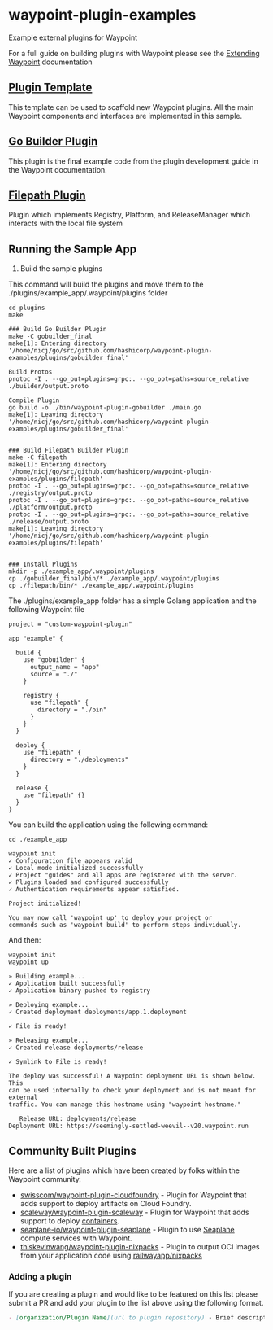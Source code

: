 # waypoint-plugin-examples
Example external plugins for Waypoint

For a full guide on building plugins with Waypoint please see the
[Extending Waypoint](https://www.waypointproject.io/docs/extending-waypoint) documentation

## [Plugin Template](./template)

This template can be used to scaffold new Waypoint plugins. All the main Waypoint components and interfaces are
implemented in this sample.

## [Go Builder Plugin](./plugins/gobuilder_final)

This plugin is the final example code from the plugin development guide in the Waypoint documentation.

## [Filepath Plugin](./plugins/filepath)

Plugin which implements Registry, Platform, and ReleaseManager which interacts with the local file system

## Running the Sample App

1. Build the sample plugins

This command will build the plugins and move them to the ./plugins/example_app/.waypoint/plugins folder

```shell
cd plugins
make

### Build Go Builder Plugin
make -C gobuilder_final
make[1]: Entering directory '/home/nicj/go/src/github.com/hashicorp/waypoint-plugin-examples/plugins/gobuilder_final'

Build Protos
protoc -I . --go_out=plugins=grpc:. --go_opt=paths=source_relative ./builder/output.proto

Compile Plugin
go build -o ./bin/waypoint-plugin-gobuilder ./main.go 
make[1]: Leaving directory '/home/nicj/go/src/github.com/hashicorp/waypoint-plugin-examples/plugins/gobuilder_final'


### Build Filepath Builder Plugin
make -C filepath
make[1]: Entering directory '/home/nicj/go/src/github.com/hashicorp/waypoint-plugin-examples/plugins/filepath'
protoc -I . --go_out=plugins=grpc:. --go_opt=paths=source_relative ./registry/output.proto
protoc -I . --go_out=plugins=grpc:. --go_opt=paths=source_relative ./platform/output.proto
protoc -I . --go_out=plugins=grpc:. --go_opt=paths=source_relative ./release/output.proto
make[1]: Leaving directory '/home/nicj/go/src/github.com/hashicorp/waypoint-plugin-examples/plugins/filepath'


### Install Plugins
mkdir -p ./example_app/.waypoint/plugins
cp ./gobuilder_final/bin/* ./example_app/.waypoint/plugins
cp ./filepath/bin/* ./example_app/.waypoint/plugins
```

The ./plugins/example_app folder has a simple Golang application and the following Waypoint file


```hcl
project = "custom-waypoint-plugin"

app "example" {

  build {
    use "gobuilder" {
      output_name = "app"
      source = "./"
    }

    registry {
      use "filepath" {
        directory = "./bin"
      }
    }
  }

  deploy {
    use "filepath" {
      directory = "./deployments"
    }
  }

  release {
    use "filepath" {}
  }
}
```

You can build the application using the following command:

```shell
cd ./example_app

waypoint init
✓ Configuration file appears valid
✓ Local mode initialized successfully
✓ Project "guides" and all apps are registered with the server.
✓ Plugins loaded and configured successfully
✓ Authentication requirements appear satisfied.

Project initialized!

You may now call 'waypoint up' to deploy your project or
commands such as 'waypoint build' to perform steps individually.
```

And then:

```shell
waypoint init
waypoint up

» Building example...
✓ Application built successfully
✓ Application binary pushed to registry

» Deploying example...
✓ Created deployment deployments/app.1.deployment

✓ File is ready!

» Releasing example...
✓ Created release deployments/release

✓ Symlink to File is ready!

The deploy was successful! A Waypoint deployment URL is shown below. This
can be used internally to check your deployment and is not meant for external
traffic. You can manage this hostname using "waypoint hostname."

   Release URL: deployments/release
Deployment URL: https://seemingly-settled-weevil--v20.waypoint.run
```

## Community Built Plugins

Here are a list of plugins which have been created by folks within the Waypoint
community.

 - [swisscom/waypoint-plugin-cloudfoundry](https://github.com/swisscom/waypoint-plugin-cloudfoundry) - Plugin for Waypoint that adds support to deploy artifacts on Cloud Foundry.
 - [scaleway/waypoint-plugin-scaleway](https://github.com/scaleway/waypoint-plugin-scaleway) - Plugin for Waypoint that adds support to deploy [containers](https://www.scaleway.com/en/serverless-containers/).
 - [seaplane-io/waypoint-plugin-seaplane](https://github.com/seaplane-io/waypoint-plugin-seaplane) - Plugin to use [Seaplane](https://www.seaplane.io) compute services with Waypoint.
 - [thiskevinwang/waypoint-plugin-nixpacks](https://github.com/thiskevinwang/waypoint-plugin-nixpacks) - Plugin to output OCI images from your application code using [railwayapp/nixpacks](https://github.com/railwayapp/nixpacks)

### Adding a plugin

If you are creating a plugin and would like to be featured on this list please
submit a PR and add your plugin to the list above using the following format.

```markdown
- [organization/Plugin Name](url to plugin repository) - Brief description of plugin
```
